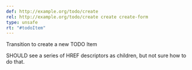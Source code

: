 ```yaml
---
def: http://example.org/todo/create
rel: http://example.org/todo/create create create-form
type: unsafe
rt: "#todoItem"
---
```


Transition to create a new TODO Item

SHOULD see a series of HREF descriptors as children, but not sure how to do that.
